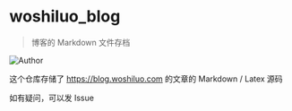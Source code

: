 # woshiluo_blog

> 博客的 Markdown 文件存档

![Author](https://img.shields.io/badge/author-woshiluo-blue?style=for-the-badge)

这个仓库存储了 <https://blog.woshiluo.com> 的文章的 Markdown / Latex 源码

如有疑问，可以发 Issue
